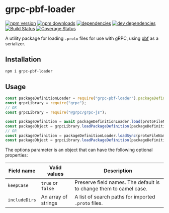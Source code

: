 # grpc-pbf-loader

[![npm version](https://badge.fury.io/js/grpc-pbf-loader.svg)](https://www.npmjs.com/package/grpc-pbf-loader)
[![npm downloads](https://img.shields.io/npm/dt/grpc-pbf-loader.svg)](https://www.npmjs.com/package/grpc-pbf-loader)
[![dependencies](https://img.shields.io/david/litichevskiydv/grpc-pbf-loader.svg)](https://www.npmjs.com/package/grpc-pbf-loader)
[![dev dependencies](https://img.shields.io/david/dev/litichevskiydv/grpc-pbf-loader.svg)](https://www.npmjs.com/package/grpc-pbf-loader)
[![Build Status](https://github.com/litichevskiydv/grpc-pbf-loader/actions/workflows/ci.yaml/badge.svg?branch=master)](https://github.com/litichevskiydv/grpc-pbf-loader/actions/workflows/ci.yaml)
[![Coverage Status](https://coveralls.io/repos/github/litichevskiydv/grpc-pbf-loader/badge.svg?branch=master)](https://coveralls.io/github/litichevskiydv/grpc-pbf-loader?branch=master)

A utility package for loading `.proto` files for use with gRPC, using [pbf](https://github.com/mapbox/pbf) as a serializer.

## Installation

```sh
npm i grpc-pbf-loader
```

## Usage

```js
const packageDefinitionLoader = require("grpc-pbf-loader").packageDefinition;
const grpcLibrary = require("grpc");
// OR
const grpcLibrary = require("@grpc/grpc-js");

const packageDefinition = await packageDefinitionLoader.load(protoFileName, options);
const packageObject = grpcLibrary.loadPackageDefinition(packageDefinition);
// OR
const packageDefinition = packageDefinitionLoader.loadSync(protoFileName, options);
const packageObject = grpcLibrary.loadPackageDefinition(packageDefinition);
```

The options parameter is an object that can have the following optional properties:

| Field name    | Valid values        | Description                                                        |
| ------------- | ------------------- | ------------------------------------------------------------------ |
| `keepCase`    | `true` or `false`   | Preserve field names. The default is to change them to camel case. |
| `includeDirs` | An array of strings | A list of search paths for imported `.proto` files.                |
